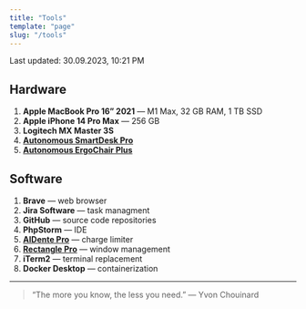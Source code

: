 ```yaml
---
title: "Tools"
template: "page"
slug: "/tools"
---
```


Last updated: 30.09.2023, 10:21 PM

## Hardware

1. **Apple MacBook Pro 16” 2021** — M1 Max, 32 GB RAM, 1 TB SSD
2. **Apple iPhone 14 Pro Max** — 256 GB
3. **Logitech MX Master 3S**
4. [**Autonomous SmartDesk Pro**](https://www.autonomous.ai/standing-desks/smartdesk-2-business?option1=1&option2=8&option16=36&option17=41&purchase_method=1)
5. [**Autonomous ErgoChair Plus**](https://www.autonomous.ai/office-chairs/kinn-chair?option1559=1884&purchase_method=1)

## Software

1. **Brave** — web browser
2. **Jira Software** — task managment
3. **GitHub** — source code repositories
4. **PhpStorm** — IDE
5. [**AlDente Pro**](https://apphousekitchen.com/) — charge limiter
6. [**Rectangle Pro**](https://rectangleapp.com/pro) — window management
7. **iTerm2** — terminal replacement
8. **Docker Desktop** — containerization

---

> “The more you know, the less you need.” — Yvon Chouinard
